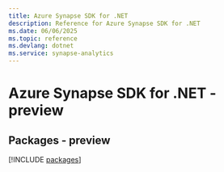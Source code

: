 ```yaml
---
title: Azure Synapse SDK for .NET
description: Reference for Azure Synapse SDK for .NET
ms.date: 06/06/2025
ms.topic: reference
ms.devlang: dotnet
ms.service: synapse-analytics
---
```

# Azure Synapse SDK for .NET - preview
## Packages - preview
[!INCLUDE [packages](synapse-index.md)]